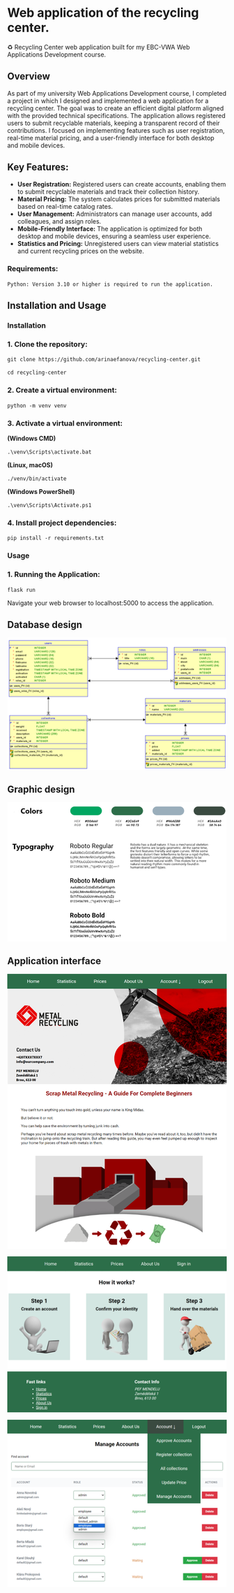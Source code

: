 # Web application of the recycling center.

♻️ Recycling Center web application built for my EBC-VWA Web Applications Development course.

## Overview

As part of my university Web Applications Development course, I completed a project in which I designed and implemented a web application for a recycling center. 
The goal was to create an efficient digital platform aligned with the provided technical specifications. The application allows registered users to submit recyclable materials, 
keeping a transparent record of their contributions. I focused on implementing features such as user registration, real-time material pricing, and a user-friendly 
interface for both desktop and mobile devices.

## Key Features:

- **User Registration:** Registered users can create accounts, enabling them to submit recyclable materials and track their collection history.
- **Material Pricing:** The system calculates prices for submitted materials based on real-time catalog rates.
- **User Management:** Administrators can manage user accounts, add colleagues, and assign roles.
- **Mobile-Friendly Interface:** The application is optimized for both desktop and mobile devices, ensuring a seamless user experience.
- **Statistics and Pricing:** Unregistered users can view material statistics and current recycling prices on the website.

### Requirements:
```
Python: Version 3.10 or higher is required to run the application.
```

## Installation and Usage
### Installation

### 1. Clone the repository:
```
git clone https://github.com/arinaefanova/recycling-center.git
```
```
cd recycling-center
```

### 2. Create a virtual environment:
```
python -m venv venv
```
### 3. Activate a virtual environment:
   
**(Windows CMD)**
```
.\venv\Scripts\activate.bat
```
**(Linux, macOS)**
```
./venv/bin/activate
```
**(Windows PowerShell)**
```
.\venv\Scripts\Activate.ps1
```

### 4. Install project dependencies:
```
pip install -r requirements.txt
```

### Usage
### 1. Running the Application:
```
flask run
```
Navigate your web browser to localhost:5000 to access the application.

## Database design

![database_design](static/screenshots/database_design.png)

## Graphic design

![graphic_design](static/screenshots/graphic_design.png)

## Application interface

![Homepage](static/screenshots/Homepage.png)

![About_us](static/screenshots/About_us.png)

![Manage_accounts](static/screenshots/Manage_accounts.png)





